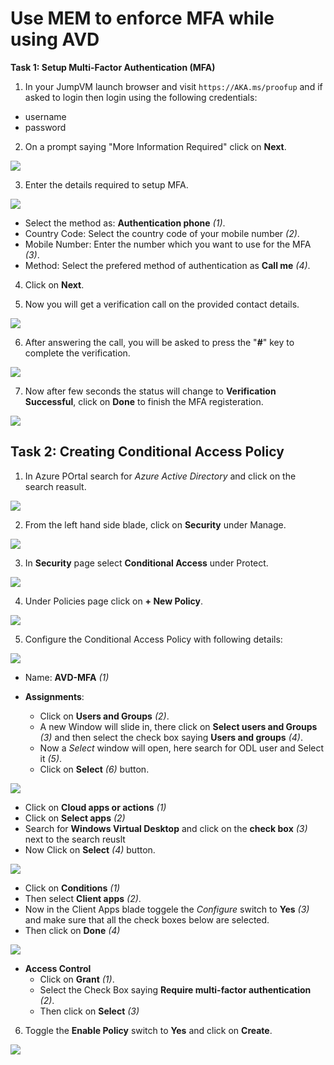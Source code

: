 # Use MEM to enforce MFA while using AVD

**Task 1: Setup Multi-Factor Authentication (MFA)**

1. In your JumpVM launch browser and visit `https://AKA.ms/proofup` and if asked to login then login using the following credentials:
  - username **<inject key="AzureAdUserEmail" />**
  - password **<inject key="AzureAdUserPassword" />**
  
2. On a prompt saying "More Information Required" click on **Next**.

  ![](media/avdv210.png)
  
3. Enter the details required to setup MFA.

  ![](media/avdv211.png)

  - Select the method as: **Authentication phone** *(1)*.
  - Country Code: Select the country code of your mobile number *(2)*.
  - Mobile Number: Enter the number which you want to use for the MFA *(3)*.
  - Method: Select the prefered method of authentication as **Call me** *(4)*.

4. Click on **Next**.

5. Now you will get a verification call on the provided contact details.

  ![](media/avdv212.png)
  
6. After answering the call, you will be asked to press the "**#**" key to complete the verification.

  ![](media/avdv213.png)

7. Now after few seconds the status will change to **Verification Successful**, click on **Done** to finish the MFA registeration.

  ![](media/avdv214.png)
  
  

## **Task 2: Creating Conditional Access Policy**

1. In Azure POrtal search for *Azure Active Directory* and click on the search reasult.

  ![](media/avdv21.png)
  
2. From the left hand side blade, click on **Security** under Manage.

  ![](media/avdv22.png)
  
3. In **Security** page select **Conditional Access** under Protect.

  ![](media/avdv23.png)
  
4. Under Policies page click on **+ New Policy**.

  ![](media/avdv24.png)

5. Configure the Conditional Access Policy with following details:

  ![](media/avdv25.png)

  - Name: **AVD-MFA** *(1)*
  
  - **Assignments**:
    - Click on **Users and Groups** *(2)*.
    - A new Window will slide in, there click on **Select users and Groups** *(3)* and then select the check box saying **Users and groups** *(4)*.
    - Now a *Select* window will open, here search for ODL user and Select it *(5)*.
    - Click on **Select** *(6)* button.


  ![](media/avdv26.png)
  
   -  Click on **Cloud apps or actions** *(1)*
   -  Click on **Select apps** *(2)*
   -  Search for **Windows Virtual Desktop** and click on the **check box** *(3)* next to the search reuslt
   -  Now Click on **Select** *(4)* button.

  ![](media/avdv27.png)
  
  - Click on **Conditions** *(1)*
  - Then select **Client apps** *(2)*.
  - Now in the Client Apps blade toggele the *Configure* switch to **Yes** *(3)* and make sure that all the check boxes below are selected.
  - Then click on **Done** *(4)*

  ![](media/avdv28.png)
  
  - **Access Control**
    - Click on **Grant** *(1)*.
    - Select the Check Box saying **Require multi-factor authentication** *(2)*.
    - Then click on **Select** *(3)*


6. Toggle the **Enable Policy** switch to **Yes** and click on **Create**.

  ![](media/avdv29.png)
  
  
